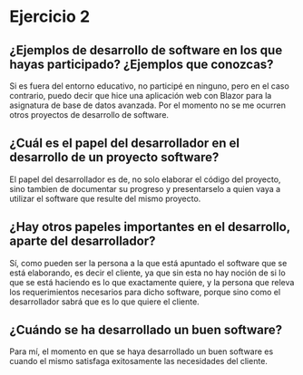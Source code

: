 # Ejercicio 2

## ¿Ejemplos de desarrollo de software en los que hayas participado? ¿Ejemplos que conozcas?

Si es fuera del entorno educativo, no participé en ninguno, pero en el caso contrario, puedo decir que hice una aplicación web con Blazor para la asignatura de base de datos avanzada. Por el momento no se me ocurren otros proyectos de desarrollo de software.

## ¿Cuál es el papel del desarrollador en el desarrollo de un proyecto software?

El papel del desarrollador es de, no solo elaborar el código del proyecto, sino tambien de documentar su progreso y presentarselo a quien vaya a utilizar el software que resulte del mismo proyecto.

## ¿Hay otros papeles importantes en el desarrollo, aparte del desarrollador?

Sí, como pueden ser la persona a la que está apuntado el software que se está elaborando, es decir el cliente, ya que sin esta no hay noción de si lo que se está haciendo es lo que exactamente quiere, y la persona que releva los requerimientos necesarios para dicho software, porque sino como el desarrollador sabrá que es lo que quiere el cliente.

## ¿Cuándo se ha desarrollado un buen software?

Para mí, el momento en que se haya desarrollado un buen software es cuando el mismo satisfaga exitosamente las necesidades del cliente.
